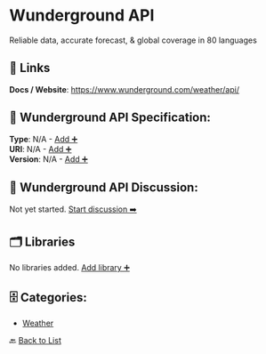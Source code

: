 # Wunderground API

Reliable data, accurate forecast, & global coverage in 80 languages

##  🔗 Links
**Docs / Website**: https://www.wunderground.com/weather/api/

## 🧬 Wunderground API Specification:
**Type**: N/A - [Add ➕](https://github.com/apis-list/apis-list/edit/main/apis.yaml#L22295)  
**URI**: N/A - [Add ➕](https://github.com/apis-list/apis-list/edit/main/apis.yaml#L22295)  
**Version**: N/A - [Add ➕](https://github.com/apis-list/apis-list/edit/main/apis.yaml#L22295)

## 💬 Wunderground API Discussion:
Not yet started. [Start discussion ➡️](https://github.com/apis-list/apis-list/discussions/new)

## 🗂️ Libraries

No libraries added. [Add library ➕](https://github.com/apis-list/apis-list/edit/main/apis.yaml#L22295)    


## 🗄️ Categories:
- [Weather](https://github.com/apis-list/apis-list#weather-)

🔙  [Back to List](https://github.com/apis-list/apis-list)
